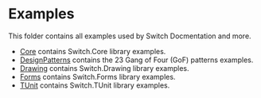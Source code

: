 # Examples
This folder contains all examples used by Switch Docmentation and more.

* [Core](./Core) contains Switch.Core library examples.
* [DesignPatterns](./DesignPatterns) contains the 23 Gang of Four (GoF) patterns examples.
* [Drawing](./Drawing) contains Switch.Drawing library examples.
* [Forms](./Forms) contains Switch.Forms library examples.
* [TUnit](./TUnit) contains Switch.TUnit library examples.
